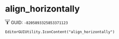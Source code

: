 # align_horizontally
![](/img/align_horizontally.png)
GUID: `-8205893325853371123`
```
EditorGUIUtility.IconContent("align_horizontally")
```
